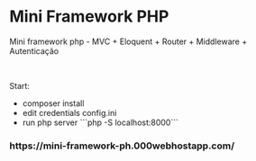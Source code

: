 <h1>Mini Framework PHP</h1>
<p>
Mini framework php - MVC + Eloquent + Router + Middleware + Autenticação
</p>
<br>
<p>
Start: 
</p>
<ul>
<li>
composer install <br>
</li>
<li>
edit credentials config.ini <br>
</li>
<li>
run php server
```php -S localhost:8000```
</li>
</ul>

<h3>https://mini-framework-ph.000webhostapp.com/</h3>
